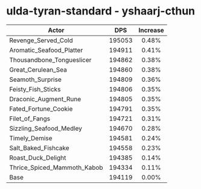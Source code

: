 # ulda-tyran-standard - yshaarj-cthun
| Actor | DPS | Increase |
|---|:---:|:---:|
|Revenge_Served_Cold|195053|0.48%|
|Aromatic_Seafood_Platter|194911|0.41%|
|Thousandbone_Tongueslicer|194862|0.38%|
|Great_Cerulean_Sea|194860|0.38%|
|Seamoth_Surprise|194809|0.36%|
|Feisty_Fish_Sticks|194806|0.35%|
|Draconic_Augment_Rune|194805|0.35%|
|Fated_Fortune_Cookie|194791|0.35%|
|Filet_of_Fangs|194721|0.31%|
|Sizzling_Seafood_Medley|194670|0.28%|
|Timely_Demise|194581|0.24%|
|Salt_Baked_Fishcake|194558|0.23%|
|Roast_Duck_Delight|194385|0.14%|
|Thrice_Spiced_Mammoth_Kabob|194334|0.11%|
|Base|194119|0.00%|
